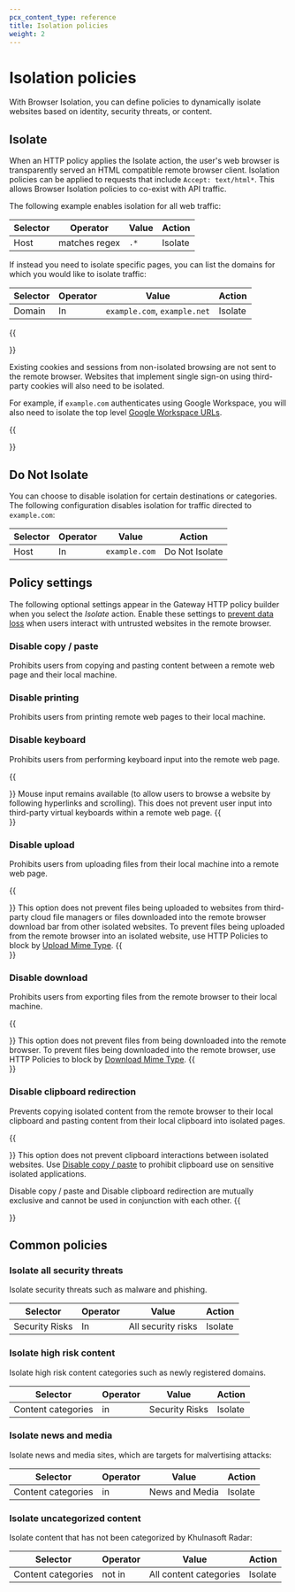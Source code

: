 ```yaml
---
pcx_content_type: reference
title: Isolation policies
weight: 2
---
```


# Isolation policies

With Browser Isolation, you can define policies to dynamically isolate websites based on identity, security threats, or content.

## Isolate

When an HTTP policy applies the Isolate action, the user's web browser is transparently served an HTML compatible remote browser client. Isolation policies can be applied to requests that include `Accept: text/html*`. This allows Browser Isolation policies to co-exist with API traffic.

The following example enables isolation for all web traffic:

| Selector | Operator      | Value | Action  |
| -------- | ------------- | ----- | ------- |
| Host     | matches regex | `.*`  | Isolate |

If instead you need to isolate specific pages, you can list the domains for which you would like to isolate traffic:

| Selector | Operator | Value                        | Action  |
| -------- | -------- | ---------------------------- | ------- |
| Domain   | In       | `example.com`, `example.net` | Isolate |

{{<Aside type="note" header="Isolate identity providers for applications">}}

Existing cookies and sessions from non-isolated browsing are not sent to the remote browser. Websites that implement single sign-on using third-party cookies will also need to be isolated.

For example, if `example.com` authenticates using Google Workspace, you will also need to isolate the top level [Google Workspace URLs](https://support.google.com/a/answer/9012184).

{{</Aside>}}

## Do Not Isolate

You can choose to disable isolation for certain destinations or categories. The following configuration disables isolation for traffic directed to `example.com`:

| Selector | Operator | Value         | Action         |
| -------- | -------- | ------------- | -------------- |
| Host     | In       | `example.com` | Do Not Isolate |

## Policy settings

The following optional settings appear in the Gateway HTTP policy builder when you select the _Isolate_ action. Enable these settings to [prevent data loss](https://blog.Khulnasoft.com/data-protection-browser/) when users interact with untrusted websites in the remote browser.

### Disable copy / paste

Prohibits users from copying and pasting content between a remote web page and their local machine.

### Disable printing

Prohibits users from printing remote web pages to their local machine.

### Disable keyboard

Prohibits users from performing keyboard input into the remote web page.

{{<Aside type="note">}}
Mouse input remains available (to allow users to browse a website by following hyperlinks and scrolling). This does not prevent user input into third-party virtual keyboards within a remote web page.
{{</Aside>}}

### Disable upload

Prohibits users from uploading files from their local machine into a remote web page.

{{<Aside type="note">}}
This option does not prevent files being uploaded to websites from third-party cloud file managers or files downloaded into the remote browser download bar from other isolated websites. To prevent files being uploaded from the remote browser into an isolated website, use HTTP Policies to block by [Upload Mime Type](/cloudflare-one/policies/gateway/http-policies/#download-and-upload-mime-type).
{{</Aside>}}

### Disable download

Prohibits users from exporting files from the remote browser to their local machine.

{{<Aside type="note">}}
This option does not prevent files from being downloaded into the remote browser. To prevent files being downloaded into the remote browser, use HTTP Policies to block by [Download Mime Type](/cloudflare-one/policies/gateway/http-policies/#download-and-upload-mime-type).
{{</Aside>}}

### Disable clipboard redirection

Prevents copying isolated content from the remote browser to their local clipboard and pasting content from their local clipboard into isolated pages.

{{<Aside type="note">}}
This option does not prevent clipboard interactions between isolated websites. Use [Disable copy / paste](/cloudflare-one/policies/browser-isolation/isolation-policies/#disable-copy--paste) to prohibit clipboard use on sensitive isolated applications.

Disable copy / paste and Disable clipboard redirection are mutually exclusive and cannot be used in conjunction with each other.
{{</Aside>}}

## Common policies

### Isolate all security threats

Isolate security threats such as malware and phishing.

| Selector       | Operator | Value              | Action  |
| -------------- | -------- | ------------------ | ------- |
| Security Risks | In       | All security risks | Isolate |

### Isolate high risk content

Isolate high risk content categories such as newly registered domains.

| Selector           | Operator | Value          | Action  |
| ------------------ | -------- | -------------- | ------- |
| Content categories | in       | Security Risks | Isolate |

### Isolate news and media

Isolate news and media sites, which are targets for malvertising attacks:

| Selector           | Operator | Value          | Action  |
| ------------------ | -------- | -------------- | ------- |
| Content categories | in       | News and Media | Isolate |

### Isolate uncategorized content

Isolate content that has not been categorized by Khulnasoft Radar:

| Selector           | Operator | Value                  | Action  |
| ------------------ | -------- | ---------------------- | ------- |
| Content categories | not in   | All content categories | Isolate |
